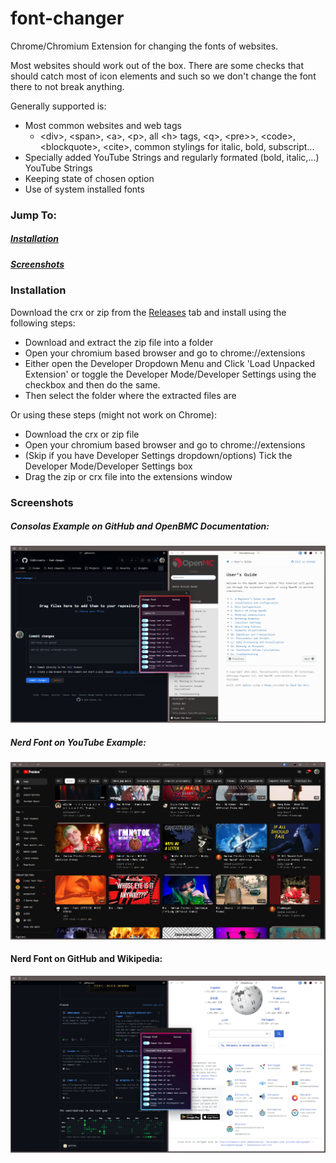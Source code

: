 # font-changer
Chrome/Chromium Extension for changing the fonts of websites.

Most websites should work out of the box. There are some checks that should catch most of icon elements and such so we don't change the font there to not break anything.

Generally supported is:
- Most common websites and web tags
  - &#x3C;div&#x3E;, &#x3C;span&#x3E;, &#x3C;a&#x3E;, &#x3C;p&#x3E;, all &#x3C;h&#x3E; tags, &#x3C;q&#x3E;, &#x3C;pre>&#x3E;, &#x3C;code&#x3E;, &#x3C;blockquote&#x3E;, &#x3C;cite&#x3E;, common stylings for italic, bold, subscript...
- Specially added YouTube Strings and regularly formated (bold, italic,...) YouTube Strings
- Keeping state of chosen option
- Use of system installed fonts

### Jump To:
##### [Installation](#installation)
##### [Screenshots](#screenshots)

### Installation

Download the crx or zip from the [Releases](https://github.com/EKQRCalamity/font-changer/releases/tag/release) tab and install using the following steps:
- Download and extract the zip file into a folder
- Open your chromium based browser and go to chrome://extensions
- Either open the Developer Dropdown Menu and Click 'Load Unpacked Extension' or toggle the Developer Mode/Developer Settings using the checkbox and then do the same.
- Then select the folder where the extracted files are

Or using these steps (might not work on Chrome):

- Download the crx or zip file
- Open your chromium based browser and go to chrome://extensions
- (Skip if you have Developer Settings dropdown/options) Tick the Developer Mode/Developer Settings box
- Drag the zip or crx file into the extensions window

### Screenshots

##### Consolas Example on GitHub and OpenBMC Documentation:
![Screenshot #1 Consolas](https://github.com/ekqrcalamity/font-changer/blob/main/assets/Screen1.png?raw=true)

##### Nerd Font on YouTube Example:
![Screenshot #2 Nerd Font YouTube](https://github.com/ekqrcalamity/font-changer/blob/main/assets/Screen2.png?raw=true)

#### Nerd Font on GitHub and Wikipedia:
![Screenshot #3 Nerd Font](https://github.com/ekqrcalamity/font-changer/blob/main/assets/Screen3.png?raw=true)


